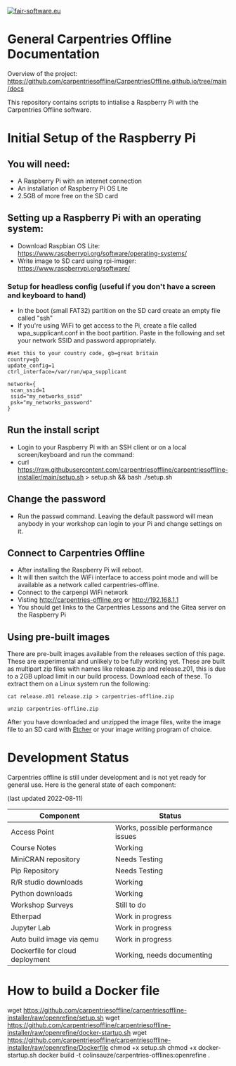 [![fair-software.eu](https://img.shields.io/badge/fair--software.eu-%E2%97%8F%20%20%E2%97%8F%20%20%E2%97%8B%20%20%E2%97%8B%20%20%E2%97%8B-orange)](https://fair-software.eu)

# General Carpentries Offline Documentation
Overview of the project: https://github.com/carpentriesoffline/CarpentriesOffline.github.io/tree/main/docs

This repository contains scripts to intialise a Raspberry Pi with the Carpentries Offline software. 

# Initial Setup of the Raspberry Pi

## You will need:
* A Raspberry Pi with an internet connection
* An installation of Raspberry Pi OS Lite
* 2.5GB of more free on the SD card

## Setting up a Raspberry Pi with an operating system:
* Download Raspbian OS Lite: https://www.raspberrypi.org/software/operating-systems/
* Write image to SD card using rpi-imager: https://www.raspberrypi.org/software/

### Setup for headless config (useful if you don't have a screen and keyboard to hand)
* In the boot (small FAT32) partition on the SD card create an empty file called "ssh"
* If you're using WiFi to get access to the Pi, create a file called wpa_supplicant.conf in the boot partition. Paste in the following and set your network SSID and password appropriately.

```
#set this to your country code, gb=great britain
country=gb
update_config=1
ctrl_interface=/var/run/wpa_supplicant

network={
 scan_ssid=1
 ssid="my_networks_ssid"
 psk="my_networks_password"
}
```

## Run the install script
* Login to your Raspberry Pi with an SSH client or on a local screen/keyboard and run the command:
* curl https://raw.githubusercontent.com/carpentriesoffline/carpentriesoffline-installer/main/setup.sh > setup.sh && bash ./setup.sh

## Change the password
* Run the passwd command. Leaving the default password will mean anybody in your workshop can login to your Pi and change settings on it.

## Connect to Carpentries Offline
* After installing the Raspberry Pi will reboot.
* It will then switch the WiFi interface to access point mode and will be available as a network called carpentries-offline. 
* Connect to the carpenpi WiFi network
* Visting http://carpentries-offline.org or http://192.168.1.1
* You should get links to the Carpentries Lessons and the Gitea server on the Raspberry Pi

## Using pre-built images
There are pre-built images available from the releases section of this page. These are experimental and unlikely to be fully working yet. 
These are built as multipart zip files with names like release.zip and release.z01, this is due to a 2GB upload limit in our build process. Download each of these. To extract them on a Linux system run the following:

`cat release.z01 release.zip > carpentries-offline.zip`

`unzip carpentries-offline.zip`

After you have downloaded and unzipped the image files, write the image file to an SD card with [Etcher](https://www.balena.io/etcher/) or your image writing program of choice. 

# Development Status

Carpentries offline is still under development and is not yet ready for general use. Here is the general state of each component:

(last updated 2022-08-11)

| Component    | Status  |
| ------------ | ------- |
| Access Point | Works, possible performance issues |
| Course Notes | Working |
| MiniCRAN repository | Needs Testing |
| Pip Repository | Needs Testing |
| R/R studio downloads | Working | 
| Python downloads  | Working |
| Workshop Surveys | Still to do | 
| Etherpad | Work in progress | 
| Jupyter Lab | Work in progress |
| Auto build image via qemu | Work in progress | 
| Dockerfile for cloud deployment | Working, needs documenting |

# How to build a Docker file

wget https://github.com/carpentriesoffline/carpentriesoffline-installer/raw/openrefine/setup.sh
wget https://github.com/carpentriesoffline/carpentriesoffline-installer/raw/openrefine/docker-startup.sh
wget https://github.com/carpentriesoffline/carpentriesoffline-installer/raw/openrefine/Dockerfile
chmod +x setup.sh
chmod +x docker-startup.sh
docker build -t colinsauze/carpentries-offlines:openrefine .
